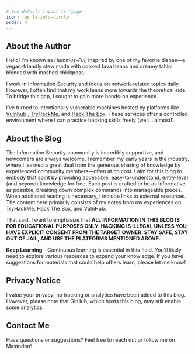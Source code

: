 ```yaml
---
# the default layout is 'page'
icon: fas fa-info-circle
order: 4
---
```



## About the Author
Hello! I’m known as *Hummus-Ful*, inspired by one of my favorite dishes—a vegan-friendly stew made with cooked fava beans and creamy tahini blended with mashed chickpeas.

I work in Information Security and focus on network-related topics daily. However, I often find that my work leans more towards the theoretical side. To bridge this gap, I sought to gain more hands-on experience.

I’ve turned to intentionally vulnerable machines hosted by platforms like [Vulnhub](https://www.vulnhub.com/) , [TryHackMe](https://tryhackme.com/), and [Hack The Box](https://www.hackthebox.eu/). These services offer a controlled environment where I can practice hacking skills freely (well… almost!).

## About the Blog
The Information Security community is incredibly supportive, and newcomers are always welcome. I remember my early years in the industry, where I learned a great deal from the generous sharing of knowledge by experienced community members—often at no cost. I aim for this blog to embody that spirit by providing accessible, easy-to-understand, entry-level (and beyond) knowledge for free.
Each post is crafted to be as informative as possible, breaking down complex commands into manageable pieces. When additional reading is necessary, I include links to external resources. The content here primarily consists of my notes from my experiences on TryHackMe, Hack The Box, and VulnHub.

That said, I want to emphasize that **ALL INFORMATION IN THIS BLOG IS FOR EDUCATIONAL PURPOSES ONLY. HACKING IS ILLEGAL UNLESS YOU HAVE EXPLICIT CONSENT FROM THE TARGET OWNER. STAY SAFE, STAY OUT OF JAIL, AND USE THE PLATFORMS MENTIONED ABOVE.**

**Keep Learning** - Continuous learning is essential in this field. You’ll likely need to explore various resources to expand your knowledge. If you have suggestions for materials that could help others learn, please let me know!

## Privacy Notice
I value your privacy; no tracking or analytics have been added to this blog. However, please note that GitHub, which hosts this blog, may still enable some analytics.

## Contact Me
Have questions or suggestions? Feel free to reach out or follow me on Mastodon!

